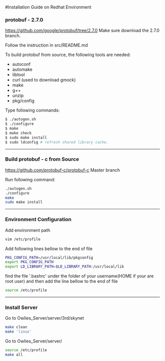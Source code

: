 #Installation Guide on Redhat Environment

### protobuf - 2.7.0
https://github.com/google/protobuf/tree/2.7.0
Make sure download the 2.7.0 branch.

Follow the instruction in src/README.md

To build protobuf from source, the following tools are needed:

  * autoconf
  * automake
  * libtool
  * curl (used to download gmock)
  * make
  * g++
  * unzip
  * pkg/config

Type following commands:
``` bash
$ ./autogen.sh
$ ./configure
$ make
$ make check
$ sudo make install
$ sudo ldconfig # refresh shared library cache.
```

<hr>

### Build protobuf - c from Source
https://github.com/protobuf-c/protobuf-c
Master branch

Run following command:
``` bash
./autogen.sh
./configure
make
sudo make install
```

<hr>

### Environment Configuration 
Add environment path
```bash
vim /etc/profile
```

Add following lines bellow to the end of file
```bash
PKG_CONFIG_PATH=/usr/local/lib/pkgconfig
export PKG_CONFIG_PATH
export LD_LIBRARY_PATH=$LD_LIBRARY_PATH:/usr/local/lib
```

find the file '.bashrc' under the folder of your username(HOME if your are root user) and then add the line bellow to the end of file
``` bash
source /etc/profile
```

<hr>

### Install Server
Go to Owlies_Server/server/3rd/skynet
``` bash
make clean
make 'linux'
```

Go to Owlies_Server/server/
``` bash
source /etc/profile
make all
```

